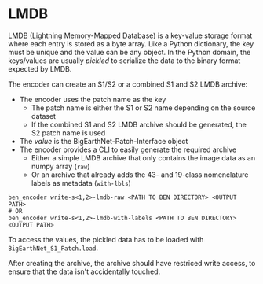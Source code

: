 # LMDB
[LMDB](https://www.symas.com/lmdb) (Lightning Memory-Mapped Database) is a key-value storage format where each entry is stored as a byte array.
Like a Python dictionary, the key must be unique and the value can be any object.
In the Python domain, the keys/values are usually _pickled_ to serialize the data to the binary format expected by LMDB.

The encoder can create an S1/S2 or a combined S1 and S2 LMDB archive:
- The encoder uses the patch name as the key
    - The patch name is either the S1 or S2 name depending on the source dataset
    - If the combined S1 and S2 LMDB archive should be generated, the S2 patch name is used
- The _value_ is the BigEarthNet-Patch-Interface object
- The encoder provides a CLI to easily generate the required archive
    - Either a simple LMDB archive that only contains the image data as an numpy array (`raw`)
    - Or an archive that already adds the 43- and 19-class nomenclature labels as metadata (`with-lbls`)

```
ben_encoder write-s<1,2>-lmdb-raw <PATH TO BEN DIRECTORY> <OUTPUT PATH>
# OR
ben_encoder write-s<1,2>-lmdb-with-labels <PATH TO BEN DIRECTORY> <OUTPUT PATH>
```

To access the values, the pickled data has to be loaded with `BigEarthNet_S1_Patch.load`.

After creating the archive, the archive should have restriced write access, to ensure that the data isn't accidentally touched.

